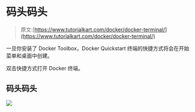 # 码头码头

> 原文:[https://www.tutorialkart.com/docker/docker-terminal/](https://www.tutorialkart.com/docker/docker-terminal/)

一旦你安装了 Docker Toolbox，Docker Quickstart 终端的快捷方式将会在开始菜单和桌面中创建。

双击快捷方式打开 Docker 终端。

## 码头码头

[![](../Images/925da31b32d6bc3827932f6c8afb11bb.png)](https://www.tutorialkart.com/)